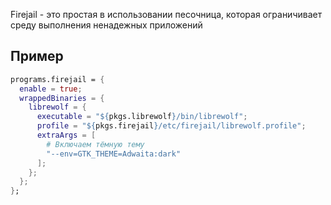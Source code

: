 Firejail - это простая в использовании песочница, которая ограничивает среду выполнения ненадежных приложений

## Пример
```nix
programs.firejail = {
  enable = true;
  wrappedBinaries = {
    librewolf = {
      executable = "${pkgs.librewolf}/bin/librewolf";
      profile = "${pkgs.firejail}/etc/firejail/librewolf.profile";
      extraArgs = [
        # Включаем тёмную тему
        "--env=GTK_THEME=Adwaita:dark"
      ];
    };
  };
};
```
